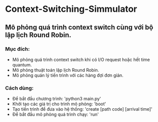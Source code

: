 # Context-Switching-Simmulator
## Mô phỏng quá trình context switch cùng với bộ lập lịch Round Robin.
### Mục đích:
* Mô phỏng quá trình context switch khi có I/O request hoặc hết time quantum.
* Mô phỏng thuật toán lập lịch Round Robin.
* Mô phỏng quán lý tiến trình với các hàng đợi đơn giản.

### Cách dùng:
* Để bắt đầu chương trình: 'python3 main.py'
* Khởi tạo các giá trị cho trình mô phỏng: 'boot'
* Tạo tiến trình để đưa vào hệ thống: 'create [path code] [arrival time]'
* Để bắt đầu mô phỏng quá trình chạy: 'run'